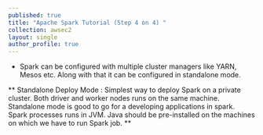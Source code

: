 ```yaml
---
published: true
title: "Apache Spark Tutorial (Step 4 on 4) "
collection: awsec2
layout: single
author_profile: true
---
```



* Spark can be configured with multiple cluster managers like YARN, Mesos etc. Along with that it can be configured in standalone mode.

** Standalone Deploy Mode :
Simplest way to deploy Spark on a private cluster. Both driver and worker nodes runs on the same machine.
Standalone mode is good to go for a developing applications in spark. Spark processes runs in JVM. Java should be pre-installed on the machines on which we have to run Spark job. ** 
